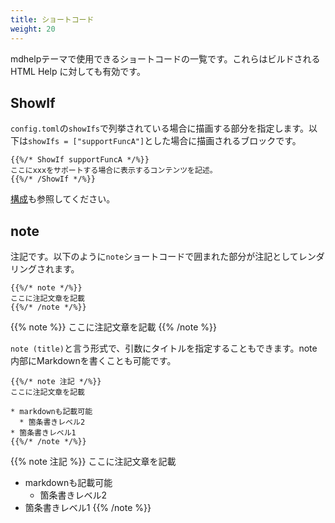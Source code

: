 ```yaml
---
title: ショートコード
weight: 20
---
```


mdhelpテーマで使用できるショートコードの一覧です。これらはビルドされる HTML Help に対しても有効です。

## ShowIf

`config.toml`の`showIfs`で列挙されている場合に描画する部分を指定します。以下は`showIfs = ["supportFuncA"]`とした場合に描画されるブロックです。

```
{{%/* ShowIf supportFuncA */%}}
ここにxxxをサポートする場合に表示するコンテンツを記述。
{{%/* /ShowIf */%}}
```

[構成](./10_ConfigureHelp.html#showIfs)も参照してください。

## note

注記です。以下のように`note`ショートコードで囲まれた部分が注記としてレンダリングされます。

```
{{%/* note */%}}
ここに注記文章を記載
{{%/* /note */%}}
```
{{% note %}}
ここに注記文章を記載
{{% /note %}}

`note (title)`と言う形式で、引数にタイトルを指定することもできます。note内部にMarkdownを書くことも可能です。

```
{{%/* note 注記 */%}}
ここに注記文章を記載

* markdownも記載可能
  * 箇条書きレベル2
* 箇条書きレベル1
{{%/* /note */%}}
```



{{% note 注記 %}}
ここに注記文章を記載

* markdownも記載可能
  * 箇条書きレベル2
* 箇条書きレベル1
{{% /note %}}

